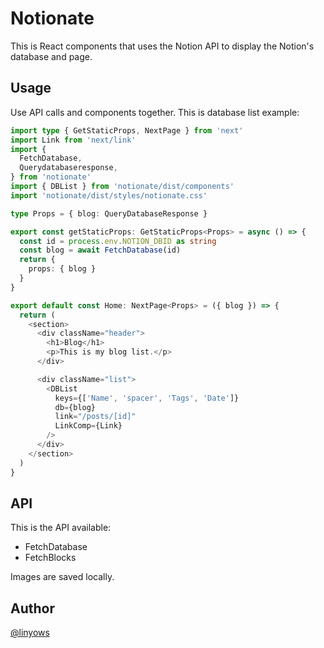 Notionate
==

This is React components that uses the Notion API to display the Notion's database and page.

Usage
--

Use API calls and components together. This is database list example:

```ts
import type { GetStaticProps, NextPage } from 'next'
import Link from 'next/link'
import {
  FetchDatabase,
  Querydatabaseresponse,
} from 'notionate'
import { DBList } from 'notionate/dist/components'
import 'notionate/dist/styles/notionate.css'

type Props = { blog: QueryDatabaseResponse }

export const getStaticProps: GetStaticProps<Props> = async () => {
  const id = process.env.NOTION_DBID as string
  const blog = await FetchDatabase(id)
  return {
    props: { blog }
  }
}

export default const Home: NextPage<Props> = ({ blog }) => {
  return (
    <section>
      <div className="header">
        <h1>Blog</h1>
        <p>This is my blog list.</p>
      </div>

      <div className="list">
        <DBList
          keys={['Name', 'spacer', 'Tags', 'Date']}
          db={blog}
          link="/posts/[id]"
          LinkComp={Link}
        />
      </div>
    </section>
  )
}
```

API
--

This is the API available:

- FetchDatabase
- FetchBlocks

Images are saved locally.

Author
--

[@linyows](https://github.com/linyows)
